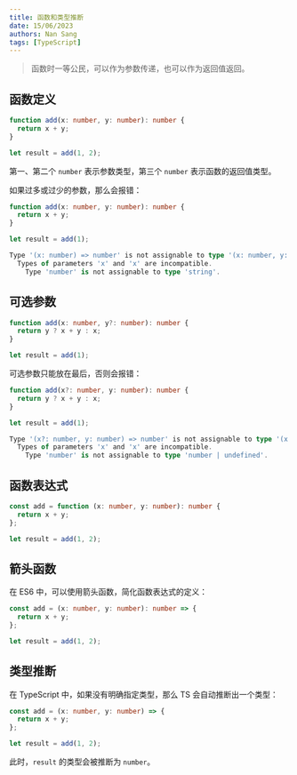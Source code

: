 ```yaml
---
title: 函数和类型推断
date: 15/06/2023
authors: Nan Sang
tags: [TypeScript]
---
```


> 函数时一等公民，可以作为参数传递，也可以作为返回值返回。

## 函数定义

```ts
function add(x: number, y: number): number {
  return x + y;
}

let result = add(1, 2);
```

第一、第二个 `number` 表示参数类型，第三个 `number` 表示函数的返回值类型。

如果过多或过少的参数，那么会报错：

```ts
function add(x: number, y: number): number {
  return x + y;
}

let result = add(1);
```

```ts
Type '(x: number) => number' is not assignable to type '(x: number, y: number) => number'.
  Types of parameters 'x' and 'x' are incompatible.
    Type 'number' is not assignable to type 'string'.
```

## 可选参数

```ts
function add(x: number, y?: number): number {
  return y ? x + y : x;
}

let result = add(1);
```

可选参数只能放在最后，否则会报错：

```ts
function add(x?: number, y: number): number {
  return y ? x + y : x;
}

let result = add(1);
```

```ts
Type '(x?: number, y: number) => number' is not assignable to type '(x: number, y?: number) => number'.
  Types of parameters 'x' and 'x' are incompatible.
    Type 'number' is not assignable to type 'number | undefined'.
```

## 函数表达式

```ts
const add = function (x: number, y: number): number {
  return x + y;
};

let result = add(1, 2);
```

## 箭头函数

在 ES6 中，可以使用箭头函数，简化函数表达式的定义：

```ts
const add = (x: number, y: number): number => {
  return x + y;
};

let result = add(1, 2);
```

## 类型推断

在 TypeScript 中，如果没有明确指定类型，那么 TS 会自动推断出一个类型：

```ts
const add = (x: number, y: number) => {
  return x + y;
};

let result = add(1, 2);
```

此时，`result` 的类型会被推断为 `number`。
